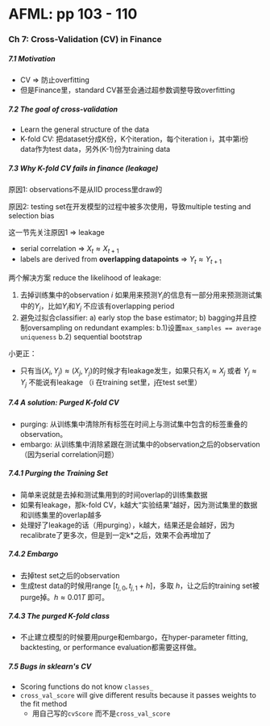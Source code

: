 # AFML: pp 103 - 110

### Ch 7: Cross-Validation (CV) in Finance

##### 7.1 Motivation

- CV => 防止overfitting
- 但是Finance里，standard CV甚至会通过超参数调整导致overfitting

##### 7.2 The goal of cross-validation

- Learn the general structure of the data
- K-fold CV: 把dataset分成K份，K个iteration，每个iteration i，其中第i份data作为test data，另外(K-1)份为training data

##### 7.3 Why K-fold CV fails in finance (leakage)

原因1: observations不是从IID process里draw的

原因2: testing set在开发模型的过程中被多次使用，导致multiple testing and selection bias

这一节先关注原因1 => leakage

- serial correlation => $X_t\approx X_{t+1}$
- labels are derived from **overlapping datapoints** => $Y_t\approx Y_{t+1}$

两个解决方案 reduce the likelihood of leakage:

1. 去掉训练集中的observation $i$ 如果用来预测$Y_i$的信息有一部分用来预测测试集中的$Y_j$，比如$Y_i$和$Y_j$ 不应该有overlapping period
2. 避免过拟合classifier: a) early stop the base estimator; b) bagging并且控制oversampling on redundant examples: b.1)设置`max_samples == average uniqueness` b.2) sequential bootstrap

小更正：

- 只有当$(X_i,Y_j)\approx (X_j,Y_j)$的时候才有leakage发生，如果只有$X_i\approx X_j$ 或者 $Y_j\approx Y_j$ 不能说有leakage （i 在training set里，j在test set里）

##### 7.4 A solution: Purged K-fold CV

- purging: 从训练集中清除所有标签在时间上与测试集中包含的标签重叠的observation。
- embargo: 从训练集中消除紧跟在测试集中的observation之后的observation （因为serial correlation问题）

##### 7.4.1 Purging the Training Set

- 简单来说就是去掉和测试集用到的时间overlap的训练集数据
- 如果有leakage，那k-fold CV，k越大“实验结果”越好，因为测试集里的数据和训练集里的overlap越多
- 处理好了leakage的话（用purging），k越大，结果还是会越好，因为recalibrate了更多次，但是到一定k*之后，效果不会再增加了

##### 7.4.2 Embargo

- 去掉test set之后的observation
- 生成test data的时候用range $[t_{j,0},t_{j,1}+h]$，多取 $h$，让之后的training set被purge掉。$h\approx 0.01T$ 即可。

##### 7.4.3 The purged K-fold class

- 不止建立模型的时候要用purge和embargo，在hyper-parameter fitting, backtesting, or performance evaluation都需要这样做。

##### 7.5 Bugs in sklearn's CV

- Scoring functions do not know `classes_`
- `cross_val_score` will give different results because it passes weights to the fit method
    - 用自己写的`cvScore` 而不是`cross_val_score`


